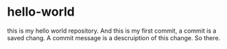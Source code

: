 # hello-world
this is my hello world repository.
And this is my first commit, a commit is a saved chang. A commit message is a descruiption of this change.
So there. 
